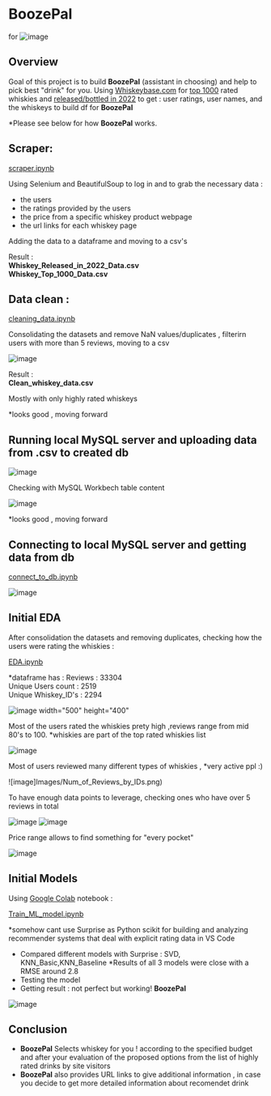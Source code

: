 # **BoozePal**
for ![image](https://www.whiskybase.com/images/logos/default@2x.png)
## Overview

Goal of this project is to build **BoozePal** (assistant in choosing) and help to pick best "drink" for you.
Using [Whiskeybase.com](https://www.whiskybase.com) for [top 1000](https://www.whiskybase.com/whiskies/top1000) rated whiskies and [released/bottled in 2022](https://www.whiskybase.com/whiskies/new-releases) to get : user ratings, user names, and the whiskeys to build df for **BoozePal**

*Please see below for how **BoozePal** works.

## Scraper:

[scraper.ipynb](//github.com/7ev3r/Midterm_assignment_v2/blob/742bc3a1980443d46c188bf2093d426414c8c162/scraper.ipynb)

Using Selenium and BeautifulSoup to log in and to grab the necessary data :
- the users
- the ratings provided by the users
- the price from a specific whiskey product webpage
- the url links for each whiskey page

Adding the data to a dataframe and moving to a csv's

Result :  
**Whiskey_Released_in_2022_Data.csv**  
**Whiskey_Top_1000_Data.csv**

## Data clean :

[cleaning_data.ipynb](https://github.com/7ev3r/Midterm_assignment_v2/blob/742bc3a1980443d46c188bf2093d426414c8c162/cleaning_data%20.ipynb)

Consolidating the datasets and remove NaN values/duplicates ,
filterirn users with more than 5 reviews,
moving to a csv

![image](Images/Rating_count.png)

Result :  
**Clean_whiskey_data.csv**

Mostly with only highly rated whiskeys

*looks good , moving forward

## Running local MySQL server and uploading data from .csv to created db

![image](https://github.com/7ev3r/Midterm_assignment_v2/blob/742bc3a1980443d46c188bf2093d426414c8c162/Images/XAMMP_mysql_server.jpeg)

Checking with MySQL Workbech table content

![image](https://github.com/7ev3r/Midterm_assignment_v2/blob/742bc3a1980443d46c188bf2093d426414c8c162/Images/View%20table%20contents%20in%20Mysql%20workbench.jpeg)

*looks good , moving forward

## Connecting to local MySQL server and getting data from db

[connect_to_db.ipynb](https://github.com/7ev3r/Midterm_assignment_v2/blob/956eae7ea01389d105892228d439c7204b0cece5/connect_to_db.ipynb)

![image](https://github.com/7ev3r/Midterm_assignment_v2/blob/9e119b5f0a6458b92636a6191704eac63f4f909d/Images/connected_to_db.png)

## Initial EDA

After consolidation the datasets and removing duplicates, checking how the users were rating the whiskies :

[EDA.ipynb](https://github.com/7ev3r/Midterm_assignment_v2/blob/742bc3a1980443d46c188bf2093d426414c8c162/EDA.ipynb)

*dataframe has : 
Reviews : 33304  
Unique Users count : 2519  
Unique Whiskey_ID's : 2294  

![image width="500" height="400"](https://github.com/7ev3r/Midterm_assignment_v2/blob/742bc3a1980443d46c188bf2093d426414c8c162/Images/df_screen.jpeg)

Most of the users rated the whiskies prety high ,reviews range from mid 80's to 100. 
*whiskies are part of the top rated whiskies list

![image](Images/Ratings.png)

Most of users reviewed many different types of whiskies , *very active ppl :)

![image]Images/Num_of_Reviews_by_IDs.png)

To have enough data points to leverage, checking ones who have over 5 reviews in total

![image](Images/Num_of_Reviews_by_WID.png)
![image](Images/Num_of_Reviews_by_count_IDs.png)

Price range allows to find something for "every pocket"

![image](Images/Price_range.png)

## Initial Models

Using [Google Colab](https://colab.research.google.com/drive/1ePdNEIjuDbF8JMM9RPl9X-yOfEBSdxp0#scrollTo=t7MW5F3WghyP) notebook :

[Train_ML_model.ipynb](https://github.com/7ev3r/Midterm_assignment_v2/blob/d6806a113699a518bcd3b0573d9b4a3cc8263724/Train_ML_model.ipynb)

*somehow cant use Surprise as Python scikit for building and analyzing recommender systems that deal with explicit rating data in VS Code

- Compared different models with Surprise : SVD, KNN_Basic,KNN_Baseline
*Results of all 3 models were close with a RMSE around 2.8
- Testing the model
- Getting result : not perfect but working! **BoozePal**   

![image](https://github.com/7ev3r/Midterm_assignment_v2/blob/807fde58d774d3384a94881c29f911ee2babab40/Images/Recomendation_1.png)

## Conclusion

- **BoozePal**  Selects whiskey for you ! according to the specified budget and after your evaluation of the proposed options from the list of highly rated drinks by site visitors
- **BoozePal** also provides URL links to give additional information , in case you decide to get more detailed information about recomendet drink
